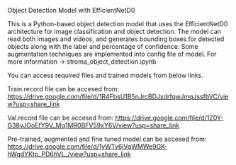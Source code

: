 Object Detection Model with EfficientNetD0

This is a Python-based object detection model that uses the EfficientNetD0 architecture for image classification and object detection. 
The model can read both images and videos, and generates bounding boxes for detected objects along with the label and percentage of confidence.
Some augmentation techniques are implemented into config file of model. For more information -> stroma_object_detection.ipynb

You can access required files and trained models from below links.

Train.record file can be accesed from: https://drive.google.com/file/d/1R4FbsU1B5nJrcBDJxdrfqwJmqJssfbVC/view?usp=share_link

Val.record file can be accesed from: https://drive.google.com/file/d/1Z0Y-G38yJOoEfY9V_Mq1MR0BFV59xY6V/view?usp=share_link

Pre-trained, augmented and fine tuned model can be accesed from: https://drive.google.com/file/d/1yWTv6jVqWMWe9GK-hWqdYKtp_PD6hVL_/view?usp=share_link


